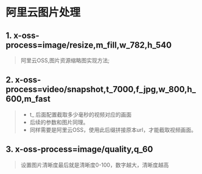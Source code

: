 # 阿里云图片处理
## 1. x-oss-process=image/resize,m_fill,w_782,h_540
> 阿里云OSS,图片资源缩略图实现方法;
## 2. x-oss-process=video/snapshot,t_7000,f_jpg,w_800,h_600,m_fast
> * t_ 后面配置截取多少毫秒的视频对应的画面
> * 后续的参数和图片同理。
> * 同样需要是阿里云OSS，使用此后缀拼接原本url，才能截取视频画面。
## 3. x-oss-process=image/quality,q_60 
> 设置图片清晰度最后就是清晰度0-100，数字越大，清晰度越高